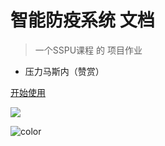 <!-- _coverpage.md -->

# 智能防疫系统 文档

> 一个SSPU课程 的 项目作业

-   压力马斯内（赞赏）

[开始使用](AI_EP_System.md)

![](https://pic1.imgdb.cn/item/624bf170239250f7c55c5fc1.jpg)

![color](#f0f0f0)
